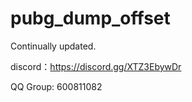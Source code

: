 # pubg_dump_offset

Continually updated.

discord：https://discord.gg/XTZ3EbywDr

QQ Group: 600811082
